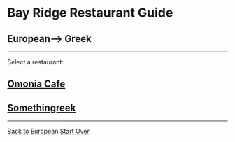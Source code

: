 # Bay Ridge Restaurant Guide
## European--> Greek
---
Select a restaurant:
## [Omonia Cafe](https://omoniacafe.com/bayridge/)
## [Somethingreek](https://www.somethingreekonline.com/)
---
[Back to European](european.md)
[Start Over](../home.md)